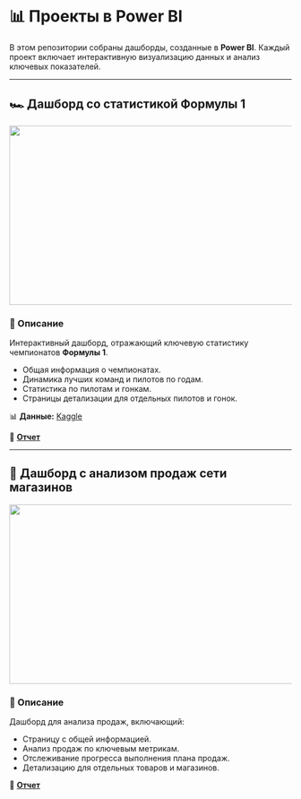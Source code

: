 # 📊 Проекты в Power BI  

В этом репозитории собраны дашборды, созданные в **Power BI**. Каждый проект включает интерактивную визуализацию данных и анализ ключевых показателей.  


---

## 🏎 Дашборд со статистикой Формулы 1  

<img src="F1/F1%20demo.gif" height=320, width=550>

### 📌 Описание  
Интерактивный дашборд, отражающий ключевую статистику чемпионатов **Формулы 1**.  

- Общая информация о чемпионатах.  
- Динамика лучших команд и пилотов по годам.  
- Статистика по пилотам и гонкам.  
- Страницы детализации для отдельных пилотов и гонок.  

📊 **Данные:** [Kaggle](https://www.kaggle.com/datasets/thedevastator/formula-one-racing-a-comprehensive-data-analysis)  

🔗 **[Отчет](F1/F1%20dashboard.pbix)**  
 
 
---

## 🛒 Дашборд с анализом продаж сети магазинов  

<img src="Sales%20Analysis/Sales%20Analysis%20demo.gif" height=320, width=550>

### 📌 Описание  
Дашборд для анализа продаж, включающий:  

- Страницу с общей информацией.  
- Анализ продаж по ключевым метрикам.  
- Отслеживание прогресса выполнения плана продаж.  
- Детализацию для отдельных товаров и магазинов.  



🔗 **[Отчет](Sales%20Analysis/Sales%20Analysis.pbix)**  